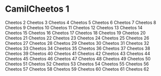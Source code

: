 # CamilCheetos 1
Cheetos 2
Cheetos 3
Cheetos 4
Cheetos 5
Cheetos 6
Cheetos 7
Cheetos 8
Cheetos 9
Cheetos 10
Cheetos 11
Cheetos 12
Cheetos 13
Cheetos 14
Cheetos 15
Cheetos 16
Cheetos 17
Cheetos 18
Cheetos 19
Cheetos 20
Cheetos 21
Cheetos 22
Cheetos 23
Cheetos 24
Cheetos 25
Cheetos 26
Cheetos 27
Cheetos 28
Cheetos 29
Cheetos 30
Cheetos 31
Cheetos 32
Cheetos 33
Cheetos 34
Cheetos 35
Cheetos 36
Cheetos 37
Cheetos 38
Cheetos 39
Cheetos 40
Cheetos 41
Cheetos 42
Cheetos 43
Cheetos 44
Cheetos 45
Cheetos 46
Cheetos 47
Cheetos 48
Cheetos 49
Cheetos 50
Cheetos 51
Cheetos 52
Cheetos 53
Cheetos 54
Cheetos 55
Cheetos 56
Cheetos 57
Cheetos 58
Cheetos 59
Cheetos 60
Cheetos 61
Cheetos 62
